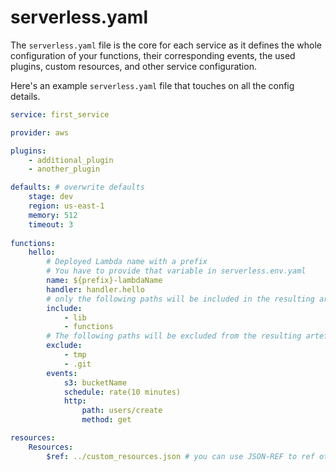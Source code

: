 # serverless.yaml

The `serverless.yaml` file is the core for each service as it defines the whole configuration of your functions, their
corresponding events, the used plugins, custom resources, and other service configuration.

Here's an example `serverless.yaml` file that touches on all the config details.

```yaml
service: first_service

provider: aws

plugins:
    - additional_plugin
    - another_plugin

defaults: # overwrite defaults
    stage: dev
    region: us-east-1
    memory: 512
    timeout: 3
  
functions:
    hello:
        # Deployed Lambda name with a prefix
        # You have to provide that variable in serverless.env.yaml
        name: ${prefix}-lambdaName
        handler: handler.hello
        # only the following paths will be included in the resulting artefact which will be uploaded. Without specific include everything in the current folder will be included
        include:
            - lib
            - functions
        # The following paths will be excluded from the resulting artefact. If both include and exclude are defined we first apply the include, then the exclude so files are guaranteed to be excluded
        exclude:
            - tmp
            - .git
        events:
            s3: bucketName
            schedule: rate(10 minutes)
            http:
                path: users/create
                method: get

resources:
    Resources:
        $ref: ../custom_resources.json # you can use JSON-REF to ref other JSON files
```
